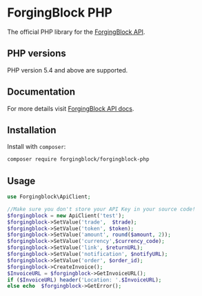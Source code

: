 # ForgingBlock PHP
The official PHP library for the [ForgingBlock API](https://api.forgingblock.io/docs/).

## PHP versions
PHP  version 5.4 and above are supported.

## Documentation
For more details visit [ForgingBlock API docs](https://api.forgingblock.io/docs/).

## Installation

Install with ``composer``:
``` sh
composer require forgingblock/forgingblock-php
```

## Usage
``` php
use Forgingblock\ApiClient;

//Make sure you don't store your API Key in your source code!
$forgingblock = new ApiClient('test');
$forgingblock->SetValue('trade',  $trade);
$forgingblock->SetValue('token', $token);
$forgingblock->SetValue('amount', round($amount, 2));								
$forgingblock->SetValue('currency',$currency_code);		
$forgingblock->SetValue('link', $returnURL);
$forgingblock->SetValue('notification', $notifyURL);
$forgingblock->SetValue('order', $order_id);
$forgingblock->CreateInvoice();				
$InvoiceURL = $forgingblock->GetInvoiceURL();
if ($InvoiceURL) header('Location: '.$InvoiceURL);
else echo  $forgingblock->GetError();
